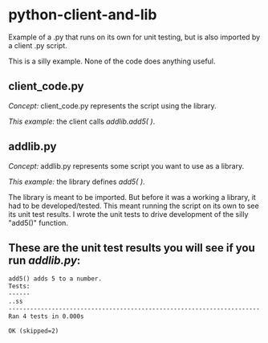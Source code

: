 # python-client-and-lib
Example of a .py that runs on its own for unit testing, but is also imported by
a client .py script.

This is a silly example. None of the code does anything useful.

client_code.py
--------------
*Concept:* client_code.py represents the script using the library.

*This example:* the client calls *addlib.add5( )*.

addlib.py
---------
*Concept:* addlib.py represents some script you want to use as a library.

*This example:* the library defines *add5( )*.

The library is meant to be imported.
But before it was a working a library, it had to be developed/tested.
This meant running the script on its own to see its unit test results.
I wrote the unit tests to drive development of the silly "add5()" function.
    
These are the unit test results you will see if you run *addlib.py*:
--------------------------------------------------------------------
  ```txt
  add5() adds 5 to a number.
  Tests:
  ------
  ..ss
  ----------------------------------------------------------------------
  Ran 4 tests in 0.000s

  OK (skipped=2)
  ```

